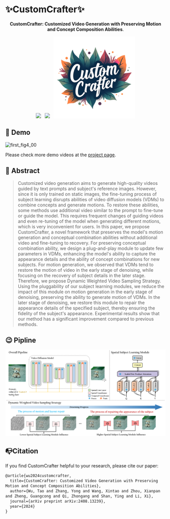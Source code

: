 # ✨CustomCrafter✨

<div align="center">
<p><b>CustomCrafter: Customized Video Generation with Preserving Motion and Concept Composition Abilities</b>.</p>

<a href='https://arxiv.org/abs/2408.13239'><img src='https://img.shields.io/badge/ArXiv-2408.13239-red'></a> &nbsp;
<a href='https://customcrafter.github.io/'><img src='https://img.shields.io/badge/Project-Page-Green'></a>  &nbsp;
<img src='./assets/logo.png' style="height:256px"></img>

</div>


## 🥳 Demo

![first_fig4_00](assets/first_fig4_00.png)

Please check more demo videos at the [project page](https://customcrafter.github.io/).

## 🔆 Abstract

> Customized video generation aims to generate high-quality videos guided by text prompts and subject's reference images. However, since it is only trained on static images, the fine-tuning process of subject learning disrupts abilities of video diffusion models (VDMs) to combine concepts and generate motions. To restore these abilities, some methods use additional video similar to the prompt to fine-tune or guide the model. This requires frequent changes of guiding videos and even re-tuning of the model when generating different motions, which is very inconvenient for users. In this paper, we propose CustomCrafter, a novel framework that preserves the model's motion generation and conceptual combination abilities without additional video and fine-tuning to recovery. For preserving conceptual combination ability, we design a plug-and-play module to update few parameters in VDMs, enhancing the model's ability to capture the appearance details and the ability of concept combinations for new subjects. For motion generation, we observed that VDMs tend to restore the motion of video in the early stage of denoising, while focusing on the recovery of subject details in the later stage. Therefore, we propose Dynamic Weighted Video Sampling Strategy. Using the pluggability of our subject learning modules, we reduce the impact of this module on motion generation in the early stage of denoising, preserving the ability to generate motion of VDMs. In the later stage of denoising, we restore this module to repair the appearance details of the specified subject, thereby ensuring the fidelity of the subject's appearance. Experimental results show that our method has a significant improvement compared to previous methods.

## 😉 Pipline

![pipline](assets/pipline.png)

## 📭Citation

If you find CustomCrafter helpful to your research, please cite our paper:
```
@article{wu2024customcrafter,
  title={CustomCrafter: Customized Video Generation with Preserving Motion and Concept Composition Abilities},
  author={Wu, Tao and Zhang, Yong and Wang, Xintao and Zhou, Xianpan and Zheng, Guangcong and Qi, Zhongang and Shan, Ying and Li, Xi},
  journal={arXiv preprint arXiv:2408.13239},
  year={2024}
}
